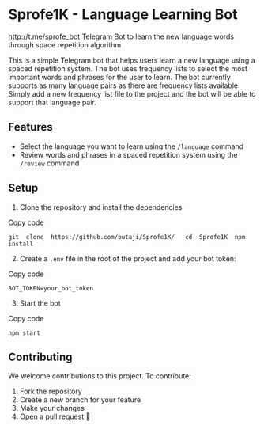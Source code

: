 # Sprofe1K - Language Learning Bot
http://t.me/sprofe_bot Telegram Bot to learn the new language words through space repetition algorithm

This is a simple Telegram bot that helps users learn a new language using a spaced repetition system. The bot uses frequency lists to select the most important words and phrases for the user to learn. The bot currently supports as many language pairs as there are frequency lists available. Simply add a new frequency list file to the project and the bot will be able to support that language pair.

## Features

-   Select the language you want to learn using the `/language` command
-   Review words and phrases in a spaced repetition system using the `/review` command

## Setup

1.  Clone the repository and install the dependencies

Copy code

`git  clone  https://github.com/butaji/Sprofe1K/  
cd  Sprofe1K 
npm install`

2.  Create a `.env` file in the root of the project and add your bot token:

Copy code

`BOT_TOKEN=your_bot_token`

3.  Start the bot

Copy code

`npm start`

## Contributing

We welcome contributions to this project. To contribute:

1.  Fork the repository
2.  Create a new branch for your feature
3.  Make your changes
4.  Open a pull request 🚀



